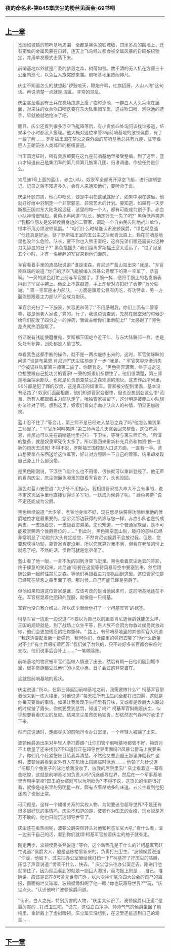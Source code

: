 ### 夜的命名术-第845章庆尘的粉丝见面会-69书吧

--------
[上一章](./0e89112ebc2299c82a805636a919f8d5.md)
--------


>
>
>
>宽阔如城镇的前哨基地周围，全都是黑色的铁城墙，四米多高的围墙上，还有密集的金属风暴在自转，连天上飞鸟经过都会被全属风暴的自瞄系统锁定，并用单发模式击落下来。
>
>前哨基地以外就是广袤的禁忌之森，树荫如毯。数不清的无人机在方圆三十公里内巡弋，以免巨人族突然来袭。前哨基地里热闹非凡。
>
>庆尘不知道怎么的就想起"锣鼓喧天，鞭炮齐鸣，红旗招展，人山人海"这句话。再说清楚一点就是.混乱。非常的混乱。
>
>庆尘甚至看到有士兵在机场跑道上搭了临时泳池，一群白人大头兵泡在里面，对来往的女兵吹口哨这要在东大陆集团军里，这些吹口哨、泡泳池的选手，早就被就地枪决了吧。
>
>而且，庆尘还看到很多浮空飞艇降落后，有小贵族四处询问该找谁报道，结果半个小时都没人搭理。他大概对这位掌管3号前哨基地的波顿侯爵，有了一些了解…….
>罗斯福王国在禁忌之森外面的前哨基地总共有九座，驻守着巨人王朝前往人类城市的枢纽要道。
>
>当王国远征时，所有贵族都要在这九座前哨基地里接受整编，到了这里，蓝山才知道自己是集团军的第几师第几旅第几团、归谁调遣、作战任务是什么。
>
>肯尼迪1号上面的蓝山、赤血小队、奴隶军全都离开浮空飞艇，进行编制登记。记录之后不知道多久，会有人来通知他们，要听命于谁。
>
>庆尘环顾四周，他心中叹息，要是中羽在这里就好了。如果中羽在这里，他就好好给中羽制定一个非常邪恶、非常艺术的计划。要知道，如果有一天罗斯福王国对东大陆发起远征，这里的每一个人，都有可能成为刽子手。赤血小队神情很轻松，黄色小声问道∶"队长，确定万无一失了吧?"
>黑色低声笑道∶"我那位朋友是波顿侯爵身边的二管家，调动一个自由民去陆地战斗单位，根本不用劳烦波顿侯爵。"
>"咱们什么时候能认识波顿侯爵，"绿色叹息道∶"他还真是好运，娶了罗斯福王室的五公主之后就青云直上，赖在前哨基地里也没什么危险。队长，要不你也入熬王室吧，这样兄弟们哪还需要过这种刀尖舔血的日子?"
>黑色摇摇头∶"我们距离罗斯福王室太遥远了。"过了足足五个小时，才有一名胖胖的军官来到他们面前。
>
>军官看着手里的液晶板说道∶"谁是诺森，肯尼迪?"蓝山站出来∶"我是。"军官笑眯眯的说道∶"你们的浮空飞艇被编入风暴公爵摩下的第一空军了，恭喜啊。"一旁的黑色赶忙上前与军官握手，手腕一抖，便将手腕上的名贵腕表抖到了军官手腕上。他面上不露痕迹，手上却帮对方扣好了表带∶"万分感谢。"
>第一空军是主力部队，一方面是跟着公爵有肉吃，有功劳拿，另一方面则是跟着主力部队不会成为炮灰。
>
>军官余光扫了一下腕表，笑容更和蔼了∶"不用感谢我，你们上面有二管家嘛，那是他老人家说了算的。行了，我这边调查到，先前在航空港的时候少给你们配发了四分之一的弹药，我做主给你们重新配上!"
>"太感谢了!"黑色差点就热泪盈眶了。
>
>俗话说有钱能使磨推鬼，罗斯福王国屹立近干年，与东大陆联邦一样，也是处处有积弊，到处都是人情世故。
>
>单看黑色这都手腕的操作，就不是一两次能练出来的。这时，军官笑眯眯的问道∶"谁是布莱恩.肯尼迪?"庆尘往前走了一步∶"我是。"
>军官笑容渐渐消失∶"你被调往陆军第三师第二旅了，你跟我走。"黑色笑容满面，终于送走这位想要跟自己抢功劳的管家!
>一旁的奴隶们都愣住了，他们很清楚，第三师是地面探索部队，也就是负责勘查禁忌之森规则的炮灰。这支作战序列里，90%都是犯了罪的奴隶，这是真正的奴隶军。管家被分配到里面，基本没有活路了!
>奴隶们面面相觑，他们知道管家会很惨，但也没想到会这么惨!
>而且，所有人都跟着主力部队走了，唯独管家被留下，这分明是被赤血小队想办法针对了啊。想到这里，奴隶们看向赤血小队众人的神情，明显更加敬畏。
>
>蓝山忍不住了∶"等会儿，第三师不是已经进入禁忌之森了吗?他怎么编到第三师里了。"
>军官乐呵呵笑道∶"第三师再过几天就会回来整备，这位布莱恩，肯尼迪可以先在前哨基地里打扫一下卫生，等待与第三师汇合。"所谓的整备，就是奴隶军死伤太多了，所以要回来重新补充兵员和物资!换一批新的炮灰去送死!
>不得不说，罗斯福王国控制人口这方面，一直有一手。蓝山想要拿点东西送给这位军官，好让对方照顾一下自己的管家，结果却发现自己身上什么都没带。
>
>是黑色刚刚说，下浮空飞艇什么也不用带，很快就可以重新登舰了。他无声的看向庆尘，庆尘则面色凝重的跟着军官走了，头也没回。
>
>黑色对蓝山安慰道∶"大少爷不用担心，我相信管家福大命大不会有事的，说不定这次战争里他直接获得许多军功，一跃成为侯爵了呢。"
>绿色笑道∶"说不定还能成为公爵。
>
>黑色继续说道∶"大少爷，老爷他身体不好，现在您尽快获得功勋继承他的侯爵地位才是最重要的。您弟弟那边获得的资源与您一样，赤血小队也是拆成两支，一支跟着您，一支跟着您弟弟。您也知道，一个普通家族里，是不可能被赏赐两个侯爵爵位的……."
>到此时，黑色架空蓝山后，敲打的意味已经非常明显了∶功勋的大头肯定给您，不然肯尼迪侯爵不会放过我。但是，您要想获得功勋，靠管家肯定没用，所以您就算对我不满，但看在老爷的份上就忍了吧，不然的话，侯爵可就是您弟弟了。
>
>蓝山看了他一眼，一言不发的回到浮空飞艇里。黑色看着庆尘远去的背影，终于肆意的笑起来。肯尼迪1号要在这里等待风暴号空中要塞到来，然后跟随公爵一起前往禁忌之森。等他们再跟着主力部队回到这里，这位管家怕是已经死在禁忌之森里面了吧。那时候…自己可能已经是男爵了。
>
>但他如果知道这位管家是谁，应该考虑的是当他回来时，这前哨基地还在不在。军官摇晃着他肥硕的屁股，就像是一只柯基。
>
>军官也没自我介绍过，所以庆尘就给他打了一个柯基军官'的标签。
>
>柯基军官一边走一边说道∶"不要以为自己以前跟着肯尼迪侯爵就能怎么样，王国的规矩就是，到了战场上众生平等，巨人族不会因为你救过侯爵就放过你，他们会更加残忍的把你撕碎。"
>路上，有前哨基地里的其他军官大吼道∶"我这边要配发新一批弹药，我问你们，仓库里的弹药去哪了?为什么数量对不上!"有士兵嗫喏着回答∶"我们做了台账的，只不过好多长官都会来临时支取，他们说事后会补上……."一笔糊涂账。
>
>前哨基地的物资被军官们当做人情送了出去，然后有朝一日他们回到城市里，很多贵族都受过他们的小恩小惠，日子会过的非常自在。
>
>这就是前哨基地的现状。
>
>庆尘说道∶"所以，在第三师返回前哨基地之前，我需要做什么?"
>柯基军官带着他来到一栋大楼里，对他说道∶"每天把所有卫生间全都打扫四遍，这就是你每天要做的事情。如果让我发现卫生间里有异味，又或者是侯爵大人路过的时候皱了眉头，你就要受到惩罚，知道了吗?"
>柯基军官斜睨着庆尘，似乎想要看看庆尘的反应。结果庆尘虽然面色铁青，却依然忍气吞声的承诺了下来。
>
>然而正说话时，走廊尽头的前哨司令办公室里，一个年轻人被踹了出来。
>
>波顿侯爵追出来对年轻人拳打脚踢∶"让你们管个前哨基地都管不好，物资对不上数量了还来找我?不知道我正在超导世界里面吗?!风暴公爵马上就要来了，你们几个赶紧把账目给我弄清楚，不然他又要到国王那里弹劾我!"
>这时，波顿侯爵看到窗外有人在机场上搭建临时泳池.…….
>他顿了几秒说道∶"把那几个兔崽子的泳池给我没收了，放我的后院里去!"
>庆尘看着这一幕有些吃惊，这就是前哨基地的负责人吗?沉迷超导世界，然后在一个军事基地里当甩手掌柜?国王的女婿就可以为所欲为?
>不得不说，这货长的倒是很好看，就像是电影里的男明星一样，颇有点莱昂纳多的味道。五公主看到他犯迷糊了也很正常。
>
>可问题是，这样一个裙带关系的实权人物，为何要迷恋超导世界?不是还有很多很好玩的事情吗。庆尘不知道的是，波顿作为国王的女婿，玩女奴是万万不敢的。他也只能沉迷超导世界了。
>
>庆尘还在看热闹呢，波顿公爵突然转头对他和柯基军官大吼;"看什么看，滚一边去干自己的活，看到你们就烦!柯基军官拉着庆尘的袖子就有走。
>
>刚走两步，波顿侯爵突然说道∶"等会，这个新面孔是干什么的?"柯基军官赶忙说道∶"侯爵大人，他是这栋楼里新来的，负责打扫卫生。"波顿侯爵说道∶"你滚，他留下，过来把办公室里给我打扫一下!"柯基拧了拧庆尘的胳膊，压低了声音说道∶"愣着干什么，快去。"
>庆尘低头往办公室走去，刚进门他就愣住了，因为迎面看到的就是一副巨大海报，而海报上则是……自己。准确讲，应该是正在8号多元世界门外，以六次神切屠杀四大公会的自己的海报，画面绚烂又璀璨。波顿侯爵斜睨了他一眼∶"你也玩超导世界?""玩，"庆尘点头。"认识他吗?"波顿侯爵问道。
>
>"认识，白人之光，特别厉害的人物，"庆尘太认识了。波顿侯爵纠正道∶"是最厉害的…打扫卫生吧。"说完，这位白白净净、帅帅气气的侯爵坐回了躺椅里，重新戴上了虚拟眼镜。庆尘属实没想到，在这里还能遇到自己的粉丝……
>
>

--------
[下一章](./ed151f2728fb5ddbe6e7779b70c0dcc7.md)
--------
